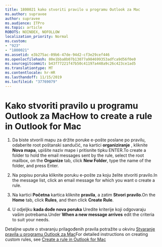 ```yaml
---
title: 1800021 kako stvoriti pravilo u programu Outlook za Mac
ms.author: supravee
author: supravee
ms.audience: ITPro
ms.topic: article
ROBOTS: NOINDEX, NOFOLLOW
localization_priority: Normal
ms.custom:
- "923"
- "1800021"
ms.assetid: e3b275ac-09b6-47de-94d2-cf3e29cef446
ms.openlocfilehash: 80e1bba8b07b13077a984699353adfca9d56f0e0
ms.sourcegitcommit: b43f77221f47b50c41197a448a9c26c423ce1ad5
ms.translationtype: MT
ms.contentlocale: hr-HR
ms.lasthandoff: 11/15/2019
ms.locfileid: "37769079"
---
```

# <a name="how-to-create-a-rule-in-outlook-for-mac"></a><span data-ttu-id="2508a-102">Kako stvoriti pravilo u programu Outlook za Mac</span><span class="sxs-lookup"><span data-stu-id="2508a-102">How to create a rule in Outlook for Mac</span></span>

1. <span data-ttu-id="2508a-103">Da biste stvorili mapu za držite poruke e-pošte poslane po pravilu, odaberite root poštanski sandučić, na kartici **organiziranje** , kliknite **Nova mapa**, upišite naziv mape i pritisnite tipku ENTER.</span><span class="sxs-lookup"><span data-stu-id="2508a-103">To create a folder to hold the email messages sent by the rule, select the root mailbox, on the **Organize** tab, click **New Folder**, type the name of the folder, and press Enter.</span></span>

2. <span data-ttu-id="2508a-104">Na popisu poruka kliknite poruku e-pošte za koju želite stvoriti pravilo.</span><span class="sxs-lookup"><span data-stu-id="2508a-104">In the message list, click an email message for which you want o create a rule.</span></span>

3. <span data-ttu-id="2508a-105">Na kartici **Početna** kartica kliknite **pravila**, a zatim **Stvori pravilo**.</span><span class="sxs-lookup"><span data-stu-id="2508a-105">On the **Home** tab, click **Rules**, and then click **Create Rule**.</span></span>

4. <span data-ttu-id="2508a-106">U odjeljku **kada dođe nova poruka** Uredite kriterije koji odgovaraju vašim potrebama.</span><span class="sxs-lookup"><span data-stu-id="2508a-106">Under **When a new message arrives** edit the criteria to suit your needs.</span></span> 

<span data-ttu-id="2508a-107">Detaljne upute o stvaranju prilagođenih pravila potražite u okviru [Stvaranje pravila u programu Outlook za Mac](https://aka.ms/AA1uy0v)</span><span class="sxs-lookup"><span data-stu-id="2508a-107">For detailed instructions on creating custom rules, see [Create a rule in Outlook for Mac](https://aka.ms/AA1uy0v)</span></span>
  
